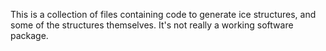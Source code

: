 This is a collection of files containing code to generate ice structures, and some of the structures themselves.  It's not really a working software package.
